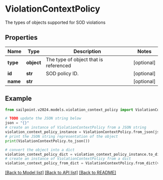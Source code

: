 # ViolationContextPolicy

The types of objects supported for SOD violations

## Properties

Name | Type | Description | Notes
------------ | ------------- | ------------- | -------------
**type** | **object** | The type of object that is referenced | [optional] 
**id** | **str** | SOD policy ID. | [optional] 
**name** | **str** |  | [optional] 

## Example

```python
from sailpoint.v2024.models.violation_context_policy import ViolationContextPolicy

# TODO update the JSON string below
json = "{}"
# create an instance of ViolationContextPolicy from a JSON string
violation_context_policy_instance = ViolationContextPolicy.from_json(json)
# print the JSON string representation of the object
print(ViolationContextPolicy.to_json())

# convert the object into a dict
violation_context_policy_dict = violation_context_policy_instance.to_dict()
# create an instance of ViolationContextPolicy from a dict
violation_context_policy_from_dict = ViolationContextPolicy.from_dict(violation_context_policy_dict)
```
[[Back to Model list]](../README.md#documentation-for-models) [[Back to API list]](../README.md#documentation-for-api-endpoints) [[Back to README]](../README.md)


